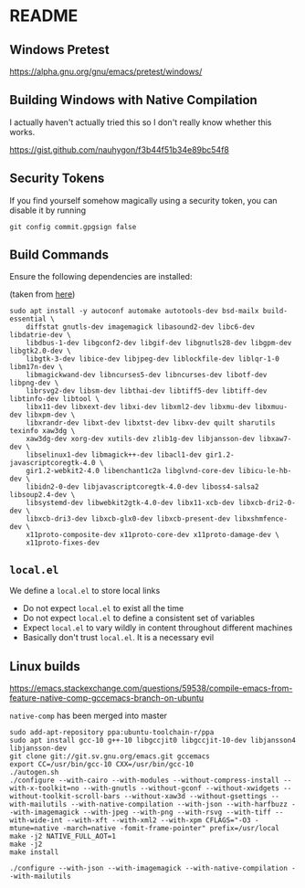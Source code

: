 # README

## Windows Pretest

https://alpha.gnu.org/gnu/emacs/pretest/windows/

## Building Windows with Native Compilation
I actually haven't actually tried this so I don't really know whether
this works.

https://gist.github.com/nauhygon/f3b44f51b34e89bc54f8

## Security Tokens
If you find yourself somehow magically using a security token, you can
disable it by running

```
git config commit.gpgsign false
```

## Build Commands
Ensure the following dependencies are installed:

(taken from [here][emacs-wsl])

```
sudo apt install -y autoconf automake autotools-dev bsd-mailx build-essential \
    diffstat gnutls-dev imagemagick libasound2-dev libc6-dev libdatrie-dev \
    libdbus-1-dev libgconf2-dev libgif-dev libgnutls28-dev libgpm-dev libgtk2.0-dev \
    libgtk-3-dev libice-dev libjpeg-dev liblockfile-dev liblqr-1-0 libm17n-dev \
    libmagickwand-dev libncurses5-dev libncurses-dev libotf-dev libpng-dev \
    librsvg2-dev libsm-dev libthai-dev libtiff5-dev libtiff-dev libtinfo-dev libtool \
    libx11-dev libxext-dev libxi-dev libxml2-dev libxmu-dev libxmuu-dev libxpm-dev \
    libxrandr-dev libxt-dev libxtst-dev libxv-dev quilt sharutils texinfo xaw3dg \
    xaw3dg-dev xorg-dev xutils-dev zlib1g-dev libjansson-dev libxaw7-dev \
    libselinux1-dev libmagick++-dev libacl1-dev gir1.2-javascriptcoregtk-4.0 \
    gir1.2-webkit2-4.0 libenchant1c2a libglvnd-core-dev libicu-le-hb-dev \
    libidn2-0-dev libjavascriptcoregtk-4.0-dev liboss4-salsa2 libsoup2.4-dev \
    libsystemd-dev libwebkit2gtk-4.0-dev libx11-xcb-dev libxcb-dri2-0-dev \
    libxcb-dri3-dev libxcb-glx0-dev libxcb-present-dev libxshmfence-dev \
    x11proto-composite-dev x11proto-core-dev x11proto-damage-dev \
    x11proto-fixes-dev
```

## `local.el`

We define a `local.el` to store local links

-   Do not expect `local.el` to exist all the time
-   Do not expect `local.el` to define a consistent set of variables
-   Expect `local.el` to vary wildly in content throughout different
    machines
-   Basically don't trust `local.el`. It is a necessary evil


[emacs-wsl]: https://github.com/hubisan/emacs-wsl

## Linux builds
https://emacs.stackexchange.com/questions/59538/compile-emacs-from-feature-native-comp-gccemacs-branch-on-ubuntu

`native-comp` has been merged into master

```
sudo add-apt-repository ppa:ubuntu-toolchain-r/ppa
sudo apt install gcc-10 g++-10 libgccjit0 libgccjit-10-dev libjansson4 libjansson-dev
git clone git://git.sv.gnu.org/emacs.git gccemacs
export CC=/usr/bin/gcc-10 CXX=/usr/bin/gcc-10
./autogen.sh
./configure --with-cairo --with-modules --without-compress-install --with-x-toolkit=no --with-gnutls --without-gconf --without-xwidgets --without-toolkit-scroll-bars --without-xaw3d --without-gsettings --with-mailutils --with-native-compilation --with-json --with-harfbuzz --with-imagemagick --with-jpeg --with-png --with-rsvg --with-tiff --with-wide-int --with-xft --with-xml2 --with-xpm CFLAGS="-O3 -mtune=native -march=native -fomit-frame-pointer" prefix=/usr/local
make -j2 NATIVE_FULL_AOT=1
make -j2
make install
```

```
./configure --with-json --with-imagemagick --with-native-compilation --with-mailutils
```
